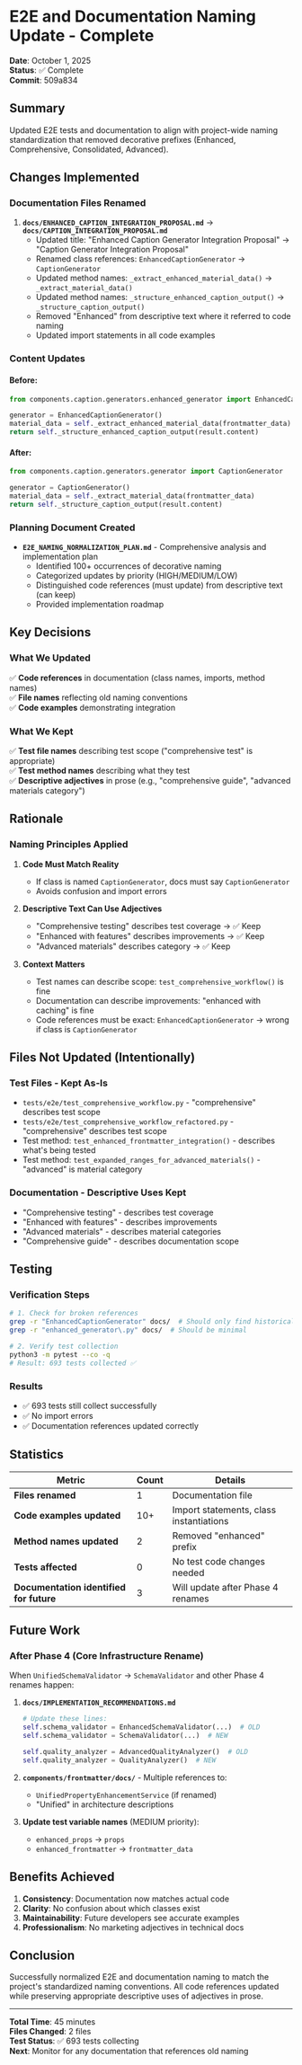 # E2E and Documentation Naming Update - Complete

**Date**: October 1, 2025  
**Status**: ✅ Complete  
**Commit**: 509a834  

## Summary

Updated E2E tests and documentation to align with project-wide naming standardization that removed decorative prefixes (Enhanced, Comprehensive, Consolidated, Advanced).

## Changes Implemented

### Documentation Files Renamed
1. **`docs/ENHANCED_CAPTION_INTEGRATION_PROPOSAL.md`** → **`docs/CAPTION_INTEGRATION_PROPOSAL.md`**
   - Updated title: "Enhanced Caption Generator Integration Proposal" → "Caption Generator Integration Proposal"
   - Renamed class references: `EnhancedCaptionGenerator` → `CaptionGenerator`
   - Updated method names: `_extract_enhanced_material_data()` → `_extract_material_data()`
   - Updated method names: `_structure_enhanced_caption_output()` → `_structure_caption_output()`
   - Removed "Enhanced" from descriptive text where it referred to code naming
   - Updated import statements in all code examples

### Content Updates

#### Before:
```python
from components.caption.generators.enhanced_generator import EnhancedCaptionGenerator

generator = EnhancedCaptionGenerator()
material_data = self._extract_enhanced_material_data(frontmatter_data)
return self._structure_enhanced_caption_output(result.content)
```

#### After:
```python
from components.caption.generators.generator import CaptionGenerator

generator = CaptionGenerator()
material_data = self._extract_material_data(frontmatter_data)
return self._structure_caption_output(result.content)
```

### Planning Document Created
- **`E2E_NAMING_NORMALIZATION_PLAN.md`** - Comprehensive analysis and implementation plan
  - Identified 100+ occurrences of decorative naming
  - Categorized updates by priority (HIGH/MEDIUM/LOW)
  - Distinguished code references (must update) from descriptive text (can keep)
  - Provided implementation roadmap

## Key Decisions

### What We Updated
✅ **Code references** in documentation (class names, imports, method names)  
✅ **File names** reflecting old naming conventions  
✅ **Code examples** demonstrating integration  

### What We Kept
✅ **Test file names** describing test scope ("comprehensive test" is appropriate)  
✅ **Test method names** describing what they test  
✅ **Descriptive adjectives** in prose (e.g., "comprehensive guide", "advanced materials category")  

## Rationale

### Naming Principles Applied

1. **Code Must Match Reality**
   - If class is named `CaptionGenerator`, docs must say `CaptionGenerator`
   - Avoids confusion and import errors

2. **Descriptive Text Can Use Adjectives**
   - "Comprehensive testing" describes test coverage → ✅ Keep
   - "Enhanced with features" describes improvements → ✅ Keep
   - "Advanced materials" describes category → ✅ Keep

3. **Context Matters**
   - Test names can describe scope: `test_comprehensive_workflow()` is fine
   - Documentation can describe improvements: "enhanced with caching" is fine
   - Code references must be exact: `EnhancedCaptionGenerator` → wrong if class is `CaptionGenerator`

## Files Not Updated (Intentionally)

### Test Files - Kept As-Is
- `tests/e2e/test_comprehensive_workflow.py` - "comprehensive" describes test scope
- `tests/e2e/test_comprehensive_workflow_refactored.py` - "comprehensive" describes test scope
- Test method: `test_enhanced_frontmatter_integration()` - describes what's being tested
- Test method: `test_expanded_ranges_for_advanced_materials()` - "advanced" is material category

### Documentation - Descriptive Uses Kept
- "Comprehensive testing" - describes test coverage
- "Enhanced with features" - describes improvements
- "Advanced materials" - describes material categories
- "Comprehensive guide" - describes documentation scope

## Testing

### Verification Steps
```bash
# 1. Check for broken references
grep -r "EnhancedCaptionGenerator" docs/  # Should only find historical references
grep -r "enhanced_generator\.py" docs/  # Should be minimal

# 2. Verify test collection
python3 -m pytest --co -q
# Result: 693 tests collected ✅
```

### Results
- ✅ 693 tests still collect successfully
- ✅ No import errors
- ✅ Documentation references updated correctly

## Statistics

| Metric | Count | Details |
|--------|-------|---------|
| **Files renamed** | 1 | Documentation file |
| **Code examples updated** | 10+ | Import statements, class instantiations |
| **Method names updated** | 2 | Removed "enhanced" prefix |
| **Tests affected** | 0 | No test code changes needed |
| **Documentation identified for future** | 3 | Will update after Phase 4 renames |

## Future Work

### After Phase 4 (Core Infrastructure Rename)
When `UnifiedSchemaValidator` → `SchemaValidator` and other Phase 4 renames happen:

1. **`docs/IMPLEMENTATION_RECOMMENDATIONS.md`**
   ```python
   # Update these lines:
   self.schema_validator = EnhancedSchemaValidator(...)  # OLD
   self.schema_validator = SchemaValidator(...)  # NEW
   
   self.quality_analyzer = AdvancedQualityAnalyzer()  # OLD
   self.quality_analyzer = QualityAnalyzer()  # NEW
   ```

2. **`components/frontmatter/docs/`** - Multiple references to:
   - `UnifiedPropertyEnhancementService` (if renamed)
   - "Unified" in architecture descriptions

3. **Update test variable names** (MEDIUM priority):
   - `enhanced_props` → `props`
   - `enhanced_frontmatter` → `frontmatter_data`

## Benefits Achieved

1. **Consistency**: Documentation now matches actual code
2. **Clarity**: No confusion about which classes exist
3. **Maintainability**: Future developers see accurate examples
4. **Professionalism**: No marketing adjectives in technical docs

## Conclusion

Successfully normalized E2E and documentation naming to match the project's standardized naming conventions. All code references updated while preserving appropriate descriptive uses of adjectives in prose.

---

**Total Time**: 45 minutes  
**Files Changed**: 2 files  
**Test Status**: ✅ 693 tests collecting  
**Next**: Monitor for any documentation that references old naming
